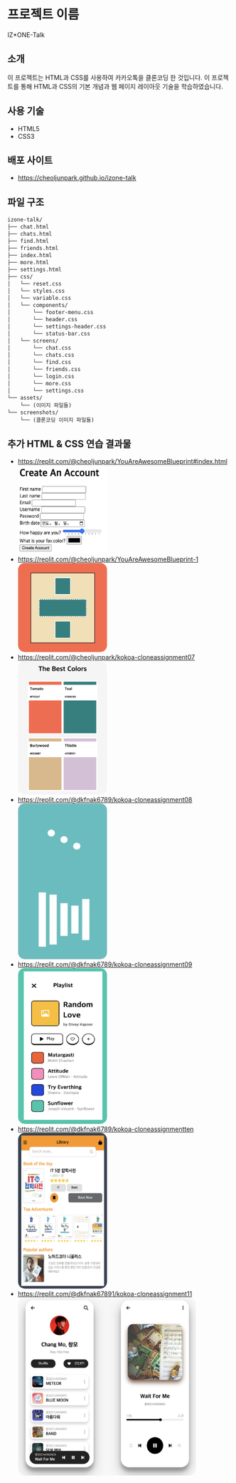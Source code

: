 # 프로젝트 이름

IZ\*ONE-Talk

## 소개

이 프로젝트는 HTML과 CSS를 사용하여 카카오톡을 클론코딩 한 것입니다. 이 프로젝트를 통해 HTML과 CSS의 기본 개념과 웹 페이지 레이아웃 기술을 학습하였습니다.

## 사용 기술

- HTML5
- CSS3

## 배포 사이트

- https://cheoljunpark.github.io/izone-talk

## 파일 구조

```plaintext
izone-talk/
├── chat.html
├── chats.html
├── find.html
├── friends.html
├── index.html
├── more.html
├── settings.html
├── css/
│   └── reset.css
│   └── styles.css
│   └── variable.css
│   └── components/
│       └── footer-menu.css
│       └── header.css
│       └── settings-header.css
│       └── status-bar.css
│   └── screens/
│       └── chat.css
│       └── chats.css
│       └── find.css
│       └── friends.css
│       └── login.css
│       └── more.css
│       └── settings.css
└── assets/
    └── (이미지 파일들)
└── screenshots/
    └── (클론코딩 이미지 파일들)
```

## 추가 HTML & CSS 연습 결과물

- https://replit.com/@cheoljunpark/YouAreAwesomeBlueprint#index.html
  <img src="assets/assignment04.png" alt="assignment04" width="200" height="200" style="border-radius:15px">
- https://replit.com/@cheoljunpark/YouAreAwesomeBlueprint-1
  <img src="assets/assignment06.png" alt="assignment06" width="200" height="200" style="border-radius:15px">
- https://replit.com/@cheoljunpark/kokoa-cloneassignment07
  <img src="assets/assignment07.png" alt="assignment07" width="200" height="300" style="border-radius:15px">
- https://replit.com/@dkfnak6789/kokoa-cloneassignment08<br>
  <img src="assets/assignment08.gif" alt="assignment08" width="200" height="350" style="border-radius:15px">
- https://replit.com/@dkfnak6789/kokoa-cloneassignment09
  <img src="assets/assignment09.png" alt="assignment09" width="200" height="350" style="border-radius:15px">
- https://replit.com/@dkfnak6789/kokoa-cloneassignmentten
  <img src="assets/assignment10.png" alt="assignment10" width="200" height="350" style="border-radius:15px">
- https://replit.com/@dkfnak67891/kokoa-cloneassignment11
  <img src="assets/assignment11.png" alt="assignment11" width="400" height="400" style="border-radius:15px">
